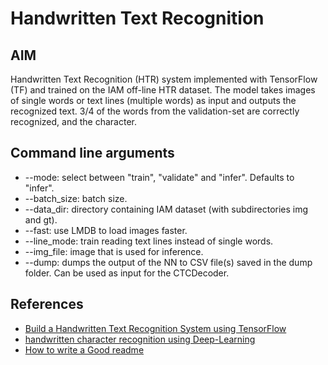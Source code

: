 
# Handwritten Text Recognition




## AIM
Handwritten Text Recognition (HTR) system implemented with TensorFlow (TF) and trained on the IAM off-line HTR dataset. The model takes images of single words or text lines (multiple words) as input and outputs the recognized text. 3/4 of the words from the validation-set are correctly recognized, and the character.



    
## Command line arguments
- --mode: select between "train", "validate" and "infer". Defaults to "infer".
- --batch_size: batch size.
- --data_dir: directory containing IAM dataset (with subdirectories img and gt).
- --fast: use LMDB to load images faster.
- --line_mode: train reading text lines instead of single words.
- --img_file: image that is used for inference.
- --dump: dumps the output of the NN to CSV file(s) saved in the dump folder. Can be used as input for the CTCDecoder.
## References

 - [Build a Handwritten Text Recognition System using TensorFlow](https://towardsdatascience.com/build-a-handwritten-text-recognition-system-using-tensorflow-2326a3487cd5)
 - [handwritten character recognition using Deep-Learning](https://drive.google.com/file/d/1uuJKOctH5TFTd6-zzjZ8akQNfkbmHmkm/view?usp=sharing)
 - [How to write a Good readme](https://bulldogjob.com/news/449-how-to-write-a-good-readme-for-your-github-project)

